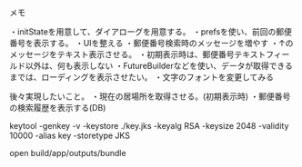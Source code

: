 メモ

・initStateを用意して、ダイアローグを用意する。
・prefsを使い、前回の郵便番号を表示する。
・UIを整える
・郵便番号検索時のメッセージを増やす
・↑のメッセージをテキスト表示させる。
・初期表示時は、郵便番号テキストフィールド以外は、何も表示しない
・FutureBuilderなどを使い、データが取得できるまでは、ローディングを表示させたい。
・文字のフォントを変更してみる



後々実現したいこと。
・現在の居場所を取得させる。(初期表示時)
・郵便番号の検索履歴を表示する(DB)

keytool -genkey -v -keystore ./key.jks -keyalg RSA -keysize 2048 -validity 10000 -alias key -storetype JKS

open build/app/outputs/bundle







